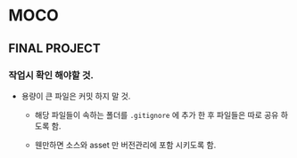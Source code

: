 # MOCO 

## FINAL PROJECT


### 작업시 확인 해야할 것.

- 용량이 큰 파일은 커밋 하지 말 것.
  
  - 해당 파일들이 속하는 폴더를 `.gitignore` 에 추가 한 후 파일들은 따로 공유 하도록 함.
  
  - 웬만하면 소스와 asset 만 버전관리에 포함 시키도록 함.
